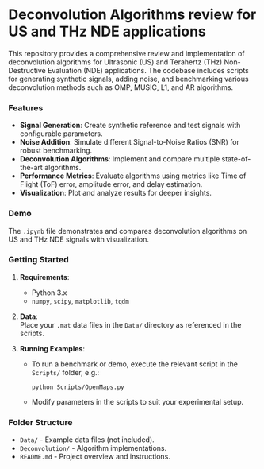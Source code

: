 # Deconvolution Algorithms review for US and THz NDE applications

This repository provides a comprehensive review and implementation of deconvolution algorithms for Ultrasonic (US) and Terahertz (THz) Non-Destructive Evaluation (NDE) applications. The codebase includes scripts for generating synthetic signals, adding noise, and benchmarking various deconvolution methods such as OMP, MUSIC, L1, and AR algorithms.

### Features

- **Signal Generation**: Create synthetic reference and test signals with configurable parameters.
- **Noise Addition**: Simulate different Signal-to-Noise Ratios (SNR) for robust benchmarking.
- **Deconvolution Algorithms**: Implement and compare multiple state-of-the-art algorithms.
- **Performance Metrics**: Evaluate algorithms using metrics like Time of Flight (ToF) error, amplitude error, and delay estimation.
- **Visualization**: Plot and analyze results for deeper insights.
### Demo
The `.ipynb` file demonstrates and compares deconvolution algorithms on US and THz NDE signals with visualization.


### Getting Started

1. **Requirements**:  
   - Python 3.x  
   - `numpy`, `scipy`, `matplotlib`, `tqdm`

2. **Data**:  
   Place your `.mat` data files in the `Data/` directory as referenced in the scripts.

3. **Running Examples**:  
   - To run a benchmark or demo, execute the relevant script in the `Scripts/` folder, e.g.:
     ```
     python Scripts/OpenMaps.py
     ```
   - Modify parameters in the scripts to suit your experimental setup.

### Folder Structure

- `Data/` - Example data files (not included).
- `Deconvolution/` - Algorithm implementations.
- `README.md` - Project overview and instructions.

